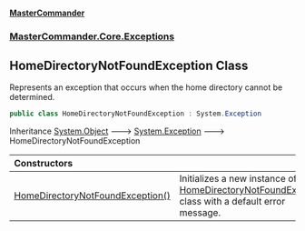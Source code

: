 #### [MasterCommander](MasterCommander.md 'MasterCommander')
### [MasterCommander.Core.Exceptions](MasterCommander.md#MasterCommander.Core.Exceptions 'MasterCommander.Core.Exceptions')

## HomeDirectoryNotFoundException Class

Represents an exception that occurs when the home directory cannot be determined.

```csharp
public class HomeDirectoryNotFoundException : System.Exception
```

Inheritance [System.Object](https://docs.microsoft.com/en-us/dotnet/api/System.Object 'System.Object') &#129106; [System.Exception](https://docs.microsoft.com/en-us/dotnet/api/System.Exception 'System.Exception') &#129106; HomeDirectoryNotFoundException

| Constructors | |
| :--- | :--- |
| [HomeDirectoryNotFoundException()](HomeDirectoryNotFoundException.HomeDirectoryNotFoundException().md 'MasterCommander.Core.Exceptions.HomeDirectoryNotFoundException.HomeDirectoryNotFoundException()') | Initializes a new instance of the [HomeDirectoryNotFoundException](HomeDirectoryNotFoundException.md 'MasterCommander.Core.Exceptions.HomeDirectoryNotFoundException') class with a default error message. |
